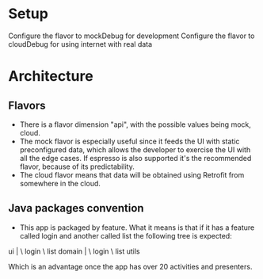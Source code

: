 # Setup
Configure the flavor to mockDebug for development
Configure the flavor to cloudDebug for using internet with real data


# Architecture
## Flavors
- There is a flavor dimension "api", with the possible values being mock, cloud. 
- The mock flavor is especially useful since it feeds the UI with static preconfigured data, which allows the developer to exercise the UI with all the edge cases. If espresso is also supported it's the recommended flavor, because of its predictability.
- The cloud flavor means that data will be obtained using Retrofit from somewhere in the cloud.


## Java packages convention
- This app is packaged by feature. What it means is that if it has a feature called login and another called list the following tree is expected:

ui
 | 
 \ login
 \ list
domain
 |
 \ login
 \ list 
utils 

Which is an advantage once the app has over 20 activities and presenters.

